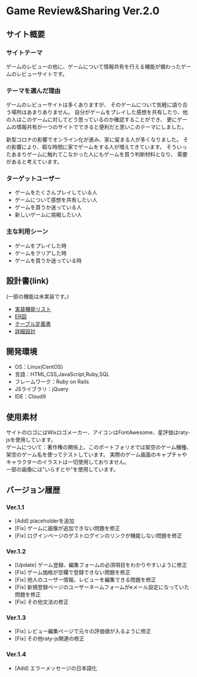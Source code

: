 # Game Review&Sharing Ver.2.0

## サイト概要

### サイトテーマ
ゲームのレビューの他に、ゲームについて情報共有を行える機能が備わったゲームのレビューサイトです。

### テーマを選んだ理由
ゲームのレビューサイトは多くありますが、 そのゲームについて気軽に語り合う場所はあまりありません。
自分がゲームをプレイした感想を共有したり、他の人はこのゲームに対してどう思っているのか確認することができ、
更にゲームの情報共有が一つのサイトでできると便利だと思いこのテーマにしました。<br>

新型コロナの影響でオンライン化が進み、家に留まる人が多くなりました。
その影響により、暇な時間に家でゲームをする人が増えてきています。
そういったあまりゲームに触れてこなかった人にもゲームを買う判断材料となり、
需要があると考えています。

### ターゲットユーザー
- ゲームをたくさんプレイしている人
- ゲームについて感想を共有したい人
- ゲームを買うか迷っている人
- 新しいゲームに挑戦したい人

### 主な利用シーン
- ゲームをプレイした時
- ゲームをクリアした時
- ゲームを買うか迷っている時

## 設計書(link)
(一部の機能は未実装です。)
- [実装機能リスト](https://docs.google.com/spreadsheets/d/10w0C5OcfYNOgSt37F0mMMv5TYYKT7cPAA_orx-sMg_k/edit?usp=sharing)
- [ER図](https://drive.google.com/file/d/12x8Rf4UQU5r0xRJBC5R7t_chDb0oYzJ4/view?usp=sharing)
- [テーブル定義書](https://docs.google.com/spreadsheets/d/1o1xHG_DKDuOhoySmL7GLulu3A80Kcc272avOaOGKO_0/edit?usp=sharing)
- [詳細設計](https://docs.google.com/spreadsheets/d/17B5TzqxzG5lich7Mdvi_gjnCB-RrW5wjnZLyyauClyk/edit?usp=sharing)

## 開発環境
- OS：Linux(CentOS)
- 言語：HTML,CSS,JavaScript,Ruby,SQL
- フレームワーク：Ruby on Rails
- JSライブラリ：jQuery
- IDE：Cloud9

## 使用素材
サイトのロゴにはWixロゴメーカー、アイコンはFontAwesome、星評価はraty-jsを使用しています。<br>
ゲームについて：著作権の関係上、このポートフォリオでは架空のゲーム機種、架空のゲーム名を使ってテストしています。
実際のゲーム画面のキャプチャやキャラクターのイラストは一切使用しておりません。<br>
一部の画像には"いらすとや"を使用しています。

## バージョン履歴
### Ver.1.1
- [Add] placeholderを追加
- [Fix] ゲームに画像が追加できない問題を修正
- [Fix] ログインページのゲストログインのリンクが機能しない問題を修正

### Ver.1.2
- [Update] ゲーム登録、編集フォームの必須項目をわかりやすいように修正
- [Fix] ゲーム価格が空欄で登録できない問題を修正
- [Fix] 他人のユーザー情報、レビューを編集できる問題を修正
- [Fix] 新規登録ページのユーザーネームフォームがeメール設定になっていた問題を修正
- [Fix] その他文法の修正

### Ver.1.3
- [Fix] レビュー編集ページで元々の評価値が入るように修正
- [Fix] その他raty-js関連の修正

### Ver.1.4
- [Add] エラーメッセージの日本語化